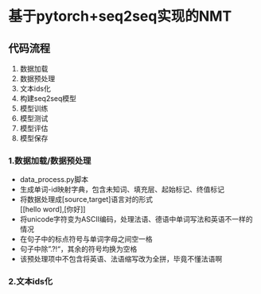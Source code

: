 # 基于pytorch+seq2seq实现的NMT

## 代码流程
1. 数据加载
2. 数据预处理
3. 文本ids化
4. 构建seq2seq模型
5. 模型训练
6. 模型测试
7. 模型评估
8. 模型保存

### 1.数据加载/数据预处理
- data_process.py脚本
- 生成单词-id映射字典，包含未知词、填充层、起始标记、终值标记
- 将数据处理成[source,target]语言对的形式<br>
  [[hello word],[你好]]
- 将unicode字符变为ASCII编码，处理法语、德语中单词写法和英语不一样的情况
- 在句子中的标点符号与单词字母之间空一格
- 句子中除”.?!“，其余的符号均换为空格
- 该预处理项中不包含将英语、法语缩写改为全拼，毕竟不懂法语啊

### 2.文本ids化
